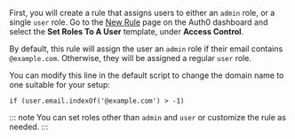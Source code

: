 First, you will create a rule that assigns users to either an `admin` role, or a single `user` role. Go to the [New Rule](${manage_url}/#/rules/new) page on the Auth0 dashboard and select the **Set Roles To A User** template, under **Access Control**. 

By default, this rule will assign the user an `admin` role if their email contains `@example.com`. Otherwise, they will be assigned a regular `user` role.

You can modify this line in the default script to change the domain name to one suitable for your setup:

`if (user.email.indexOf('@example.com') > -1)`

::: note
You can set roles other than `admin` and `user` or customize the rule as needed.
:::


